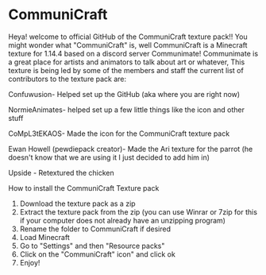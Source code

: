 # CommuniCraft
Heya! welcome to official GitHub of the CommuniCraft texture pack!!
You might wonder what "CommuniCraft" is, well CommuniCraft is a Minecraft texture for 1.14.4 based on a discord server Communimate!
Communimate is a great place for artists and animators to talk about art or whatever, This texture is being led by some of the members and staff the current list of contributors to the texture pack are:

Confuwusion- Helped set up the GitHub (aka where you are right now)

NormieAnimates- helped set up a few little things like the icon and other stuff

CoMpL3tEKAOS- Made the icon for the CommuniCraft texture pack

Ewan Howell (pewdiepack creator)- Made the Ari texture for the parrot (he doesn't know that we are using it I just decided to add him in)

Upside - Retextured the chicken


How to install the CommuniCraft Texture pack 
1. Download the texture pack as a zip
2. Extract the texture pack from the zip (you can use Winrar or 7zip for this if your computer does not already have an unzipping program)
3. Rename the folder to CommuniCraft if desired 
4. Load Minecraft
5. Go to "Settings" and then "Resource packs"
6. Click on the "CommuniCraft" icon" and click ok
7. Enjoy! 
